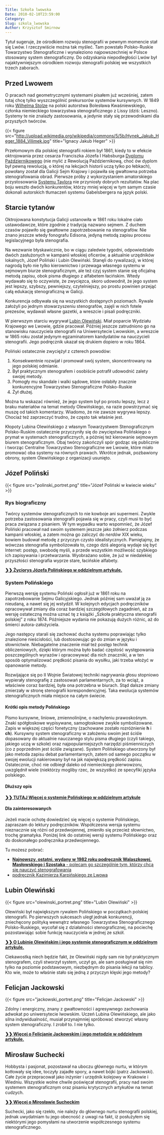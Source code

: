```yaml
---
Title: Szkoła lwowska
Date: 2010-02-10T23:59:00
Category: 
Slug: szkola_lwowska
Author: Krzysztof Smirnow
---
```





Tytuł sugeruje, że ośrodkiem rozwoju stenografii w pewnym momencie stał
się Lwów. I rzeczywiście można tak myśleć. Tam powstało Polsko-Ruskie
Towarzystwo Stenograficzne i wynaleziono najpowszechniej w Polsce
stosowany system stenograficzny. Do odzyskania niepodległości Lwów był
najaktywniejszym ośrodkiem rozwoju stenografii polskiej we wszystkich
trzech zaborach.



## Przed Lwowem




O pracach nad geometrycznymi systemami pisałem już wcześniej, zatem tutaj chcę tylko wyszczególnić prekursorów systemów kursywnych. W 1849 roku 
[Wilhelma Stolze](http://de.wikipedia.org/wiki/Heinrich_August_Wilhelm_Stolze)
na polski autorstwa Bolesława Kwaśniewskiego, członka niemieckiego
towarzystwa stenograficznego z Lissy (dziś: Leszno). Systemy te nie znalazły zastosowania, a jedynie stały się przewodnikami dla przyszłych twórców.


<!-- ![Ignacy Jakub Heger](http://upload.wikimedia.org/wikipedia/commons/5/5b/Hynek_Jakub_Heger_1884_Vilimek.jpg) -->

{{< figure src="http://upload.wikimedia.org/wikipedia/commons/5/5b/Hynek_Jakub_Heger_1884_Vilimek.jpg" title="Ignacy Jakub Heger" >}}

<!-- *Ignacy Jakub Heger* -->



Przełomowym dla polskiej stenografii rokiem był 1861, kiedy to w efekcie oktrojowania przez cesarza Franciszka Józefa I Habsburga 
[Dyplomu Październikowego](http://pl.wikipedia.org/wiki/Dyplom_pa%C5%BAdziernikowy)
 (nie mylić z Rewolucją Październikową, choć ów dyplom był pewną rewolucją, o której na lekcjach historii uczą tylko po łebkach), powołany został dla Galicji Sejm Krajowy i pojawiła się gwałtowna potrzeba stenografowania obrad. Pierwsze próby z wykorzystaniem amatorskiego przystosowania 
[Systemu Taylora](../../historia_powszechna/oswiecenie/)
nie przyniosły dobrych rezultatów. Na plac boju weszło dwóch
konkurentów, którzy mniej więcej w tym samym czasie dokonali autorskich
tłumaczeń systemu Gabelsbergera na język polski.



## Starcie tytanów




Oktrojowana konstytucja Galicji ustanowiła w 1861 roku lokalne ciało ustawodawcze, które zgodnie z tradycją nazwano sejmem. Z duchem czasów pojawiło się gwałtowne zapotrzebowanie na stenografów. Nie znano jeszcze wtedy fonografu Edisona, jedyną metodą zapisu procesu legislacyjnego była stenografia.

Na wezwanie błyskawicznie, bo w ciągu zaledwie tygodni, odpowiedziało dwóch zasłużonych w kampanii włoskiej oficerów, a aktualnie urzędników lokalnych, Józef Poliński i Lubin Olewiński. Stanęli do rywalizacji, w której nagrodą było nie tylko kierownictwo i przewaga własnego systemu w sejmowym biurze stenograficznym, ale też czyj system stanie się
oficjalną metodą zapisu, obok pisma długiego z alfabetem łacińskim.
Wtedy wydawało się to oczywiste, że zwycięzca, skoro udowodnił, że jego system jest lepszy, szybszy, pewniejszy, czytelniejszy, po prostu powinien przejąć całą edukację stenograficzną w Galicji.

Konkurencja odbywała się na wszystkich dostępnych poziomach. Rywale założyli po jednym stowarzyszeniu stenografów, zajęli w nich fotele prezesów, wydawali własne gazetki, a wreszcie i pisali podręczniki.

W pierwszym starciu wygrywał [Lubin Olewiński](https://jbc.bj.uj.edu.pl/dlibra/publication/393770/edition/374267). Miał poparcie Wydziału Krajowego we Lwowie, gdzie pracował. Później jeszcze zatrudniono go na stanowisku nauczyciela stenografii na Uniwersytecie Lwowskim, a wreszcie w 1865 roku został jedynym egzaminatorem kandydatów na nauczycieli stenografii. Jego podręcznik ukazał się drukiem dopiero w roku 1864.

Poliński ostatecznie zwyciężył z czterech powodów:

1. Konsekwentnie rozwijał i promował swój system, skoncentrowany na jego polskiej odmianie.
2. Był praktycznym stenografem i osobiście potrafił udowodnić zalety swojej metody.
3. Pomogły mu skandale i walki sądowe, które osłabiły znacznie konkurencyjne Towarzystwo Stenograficzne Polsko-Ruskie
4. Żył dłużej.

    

Można tu wskazać również, że jego system był po prostu lepszy, lecz z braku materiałów na temat metody Olewińskiego, na razie powstrzymać się muszę od takich komentarzy. Wiadomo, że nie zawsze wygrywa lepszy.
Chociaż też zaprzeczyć trudno, że często tak właśnie jest.

Kłopoty Lubina Olewińskiego z własnym Towarzystwem Stenograficznym Polsko-Ruskim ostatecznie przyczyniły się do zwycięstwa Polińskiego o prymat w systemach stenograficznych, a później też kierowanie sejmowym biurem stenograficznym. Obaj twórcy zakończyli spór godząc się publicznie i tworząc Centralne Towarzystwo Stenograficzne we Lwowie,
które miało promować oba systemy na równych prawach. Wkrótce jednak, pozbawiony obrony, system Olewińskiego z organizacji usunięto.



## Józef Poliński



<!-- ![Pliki:polinski\_portret.png]({filename}/pliki/HistoriaPolska/SzkolaLwowska/polinski_portret.png) -->

{{< figure src="polinski_portret.png" title="Józef Poliński w kwiecie wieku" >}}

<!-- *Józef Poliński w kwiecie wieku* -->



### Rys biograficzny



Twórcy systemów stenograficznych to nie kowboje ani supermeni. Zwykle potrzeba zastosowania stenografii pojawia się w pracy, czyli musi to być praca związana z pisaniem. W tym wypadku warto wspomnieć, że Józef Poliński pracował nad swoim systemem jeszcze jako żołnierz podczas kampanii włoskiej, a zatem można go zaliczyć do *nerdów* XIX wieku, bowiem budował metodę z przyczyn czysto idealistycznych. Pamiętajmy, że wówczas stenografia symbolizowała to, czego dziś alegorią wydaje się być
Internet: postęp, swobodę myśli, a przede wszystkim możliwość szybkiego ich zapisywania i przetwarzania. Wyobrażano sobie, że już w niedalekiej przyszłości stenografia wyprze stare, łacińskie alfabety.

**[❯❯ Życiorys Józefa Polińskiego w oddzielnym artykule.](../polinski_zyciorys/)**



### System Polińskiego



Pierwszą wersję systemu Poliński ogłosił już w 1861 roku na
zapotrzebowanie Sejmu Galicyjskiego. Jednak później sam uważał ją za
nieudaną, a nawet się jej wstydził. W kolejnych edycjach podręczników
opracowywał zmiany dla coraz bardziej szczegółowych zagadnień, aż za
wersję ostateczną można uznać tę z książki „Szkoła praktyczna
stenografii polskiej” z roku 1874. Późniejsze wydania nie pokazują
dużych różnic, aż do śmierci autora-założyciela.

Jego następcy starali się zachować ducha systemu poprawiając tylko
znalezione nieścisłości, lub dostosowując go do zmian w języku i
słownictwie. Niebagatelne znaczenie miał też postęp technik
obliczeniowych, dzięki którym można było badać częstość występowania
poszczególnych wyrazów i opracowywać dla nich znaczniki, a w ten sposób
optymalizować prędkość pisania do wysiłku, jaki trzeba włożyć w
opanowanie metody.

Rozwijające się po II Wojnie Światowej techniki nagrywania głosu
stopniowo wypierały stenografię z zastosowań parlamentarnych, za to
wciąż, a właściwie coraz bardziej, była ona potrzebna w biurach. Stąd
dalsze zmiany zmierzały w stronę stenografii korespondencyjnej. Taka
ewolucja systemów stenograficznych miała miejsce na całym świecie.



#### Krótki opis metody Polińskiego



Pismo kursywne, liniowe, zmiennolinijne, o nachyleniu prawoskośnym.
Znaki spółgłoskowe wypisywane, samogłoskowe zwykle symbolizowane. Zapis
w większej części fonetyczny (zachowane zostało rozróżnienie **h** i **ch**). Kursywny system stenograficzny w założeniu swoim jest ściśle dopasowany do aktualnie nauczanego stylu pisma długiego (czyli takiego, jakiego uczą w szkole) oraz najpopularniejszych narzędzi piśmienniczych
(co z poprzednim jest ściśle związane). System Polińskiego utworzony był jako metoda zapisu debat parlamentarnych, zatem od samego początku w swojej ewolucji nakierowany był na jak największą prędkość zapisu.
Ostatecznie, choć nie odbiegł daleko od niemieckiego pierwowzoru,
uwzględnił wiele (niektórzy mogliby rzec, że wszystko) ze specyfiki języka polskiego.



#### Dłuższy opis



**[❯❯ TUTAJ Więcej o systemie Polińskiego w oddzielnym artykule](../polinski_system/)**



#### Dla zainteresowanych



Jeżeli macie ochotę dowiedzieć się więcej o systemie Polińskiego,
zapraszam do lektury podręczników. Współczesna wersja systemu nieznacznie się różni od przedwojennej, zmieniło się przecież słownictwo, trochę gramatyka. Poniżej link do ostatniej wersji systemu Polińskiego oraz do doskonałego podręcznika przedwojennego.

Tu możesz pobrać: 
* [**Najnowszy, ostatni, wydany w 1982 roku podręcznik Walaszkowej, Masłowskiego i Szostaka** - polecam go szczególnie tym, którzy chcą się nauczyć stenografowania](http://podreczniki.stenografia.pl/maslowski/maslowski_steno_polinski_1982.pdf)
* [podręcznik Kazimierza Karpińskiego ze Lwowa](http://stenografia.pl/podreczniki/polinski/Stenografia_polinski-karpinski.pdf)



## Lubin Olewiński


{{< figure src="olewinski_portret.png" title="Lubin Olewiński" >}}


Olewiński był największym rywalem Polińskiego w początkach polskiej
stenografii. Po pierwszych sukcesach uległ jednak konkurencji,
zniechęcony polityką wewnątrz własnego Towarzystwa Stenograficznego
Polsko-Ruskiego, wycofał się z działalności stenograficznej, na pociechę
pozostawiając sobie funkcję nauczyciela w jednej ze szkół.

**[❯❯ O Lubinie Olewińskim i jego systemie stenograficznym w oddzielnym artykule.](../olewinski_system/)**

Ciekawostką niech będzie fakt, że Olewiński nigdy sam nie był
praktycznym stenografem, czyli stworzył system, uczył go, ale sam
posługiwał się nim tylko na poziomie podstawowym, niezbędnym do pisania
lekcji na tablicy. Kto wie, może to właśnie stało się jedną z przyczyn
klęski jego metody?



## Felicjan Jackowski


{{< figure src="jackowski_portret.png" title="Felicjan Jackowski" >}}


Zdolny i energiczny, znany z gwałtowności i agresywnego zachowania
adwokat po uniwersytecie lwowskim. Uczeń Lubina Olewińskiego, ale jako
silna indywidualność, musiał przynajmniej spróbować stworzyć własny system stenograficzny. I zrobił to. I nie tylko.

**[❯❯ Więcej o Felicjanie Jackowskim i jego metodzie w oddzielnym artykule.](../jackowski/)**



## Mirosław Suchecki



Hobbysta i pasjonat, pozostawał na uboczu głównego nurtu, w którym kotłowały się idee, toczyły zajadłe spory, a nawet bójki (patrz Jackowski). Całe życie przepracował jako inżynier i urzędnik kolejowy w Krakowie i Wiedniu. Wszystkie wolne chwile poświęcał stenografii, pracy nad swoim systemem stenograficznym oraz pisaniu krytycznych artykułów na temat cudzych.

**[❯❯ Więcej o Mirosławie Sucheckim](../suchecki/)**

Suchecki, jako się rzekło, nie należy do głównego nurtu stenografii polskiej, jednak uwydatniam tu jego obecność z uwagi na fakt, iż posłużyłem się niektórymi jego pomysłami na utworzenie współczesnego systemu stenograficznego.
